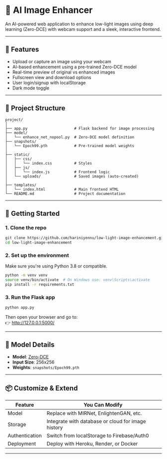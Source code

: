 # 🧠 AI Image Enhancer

An AI-powered web application to enhance low-light images using deep learning (Zero-DCE) with webcam support and a sleek, interactive frontend.

---

## 📸 Features

- Upload or capture an image using your webcam
- AI-based enhancement using a pre-trained Zero-DCE model
- Real-time preview of original vs enhanced images
- Fullscreen view and download options
- User login/signup with localStorage
- Dark mode toggle

---

## 📁 Project Structure

```
project/
│
├── app.py                     # Flask backend for image processing
├── model/
│   └── enhance_net_nopool.py  # Zero-DCE model definition
├── snapshots/
│   └── Epoch99.pth            # Pre-trained model weights
│
├── static/
│   ├── css/
│   │   └── index.css          # Styles
│   ├── js/
│   │   └── index.js           # Frontend logic
│   └── uploads/               # Saved images (auto-created)
│
├── templates/
│   └── index.html             # Main frontend HTML
└── README.md                  # Project documentation
```

---

## 🚀 Getting Started

### 1. Clone the repo

```bash
git clone https://github.com/hariniyennu/low-light-image-enhancement.git
cd low-light-image-enhancement
```

### 2. Set up the environment

Make sure you're using Python 3.8 or compatible.

```bash
python -m venv venv
source venv/bin/activate  # On Windows use: venv\Scripts\activate
pip install -r requirements.txt
```

### 3. Run the Flask app

```bash
python app.py
```

Then open your browser and go to:  
👉 http://127.0.0.1:5000/

---

## 🧠 Model Details

- **Model**: [Zero-DCE](https://github.com/Li-Chongyi/Zero-DCE)
- **Input Size**: 256x256
- **Weights**: `snapshots/Epoch99.pth`

---

## 📦 Customize & Extend

| Feature        | You Can Modify                                        |
|----------------|--------------------------------------------------------|
| Model          | Replace with MIRNet, EnlightenGAN, etc.                |
| Storage        | Integrate with database or cloud for image history     |
| Authentication | Switch from localStorage to Firebase/Auth0             |
| Deployment     | Deploy with Heroku, Render, or Docker                  |

---

